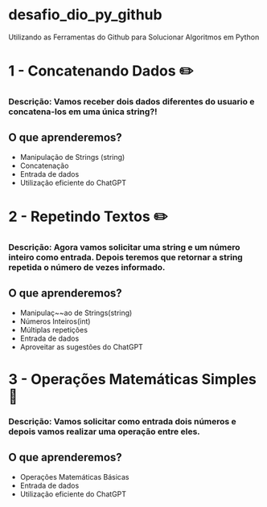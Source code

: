 # desafio_dio_py_github
Utilizando as Ferramentas do Github para Solucionar Algoritmos em Python
# 1 - Concatenando Dados ✏️
### Descrição: Vamos receber dois dados diferentes do usuario e concatena-los em uma única string?!

## O que aprenderemos? 
- Manipulação de Strings (string)
- Concatenação
- Entrada de dados
- Utilização eficiente do ChatGPT


# 2 - Repetindo Textos ✏️
### Descrição: Agora vamos solicitar uma string e um número inteiro como entrada. Depois teremos que retornar a string repetida o número de vezes informado.

## O que aprenderemos?

- Manipulaç~~ao de Strings(string)
- Números Inteiros(int)
- Múltiplas repetições
- Entrada de dados
- Aproveitar as sugestões do ChatGPT

# 3 - Operações Matemáticas Simples 📐

### Descrição: Vamos solicitar como entrada dois números e depois vamos realizar uma operação entre eles.

## O que aprenderemos?

- Operações Matemáticas Básicas
- Entrada de dados
- Utilização eficiente do ChatGPT
